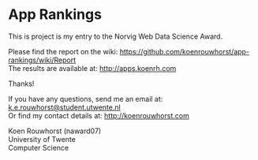 App Rankings
========

This is project is my entry to the Norvig Web Data Science Award.

Please find the report on the wiki: https://github.com/koenrouwhorst/app-rankings/wiki/Report  
The results are available at: http://apps.koenrh.com

Thanks!

If you have any questions, send me an email at: k.e.rouwhorst@student.utwente.nl  
Or find my contact details at: http://koenrouwhorst.com


Koen Rouwhorst (naward07)  
University of Twente  
Computer Science
